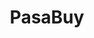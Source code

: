 ---
layout: default

order: 5
img-url: pasabuy.jpg
tags: UI/UX &nbsp&nbsp&nbsp HTML/CSS
title: PasaBuy
description: A mobile app that let's you connect to traveller to buy you the things you love outside your country.
categories: 
---